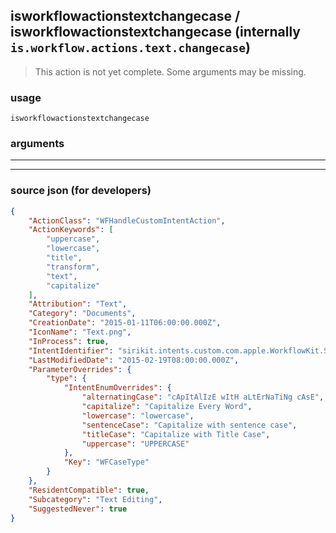 
## isworkflowactionstextchangecase / isworkflowactionstextchangecase (internally `is.workflow.actions.text.changecase`)

> This action is not yet complete. Some arguments may be missing.



### usage
```
isworkflowactionstextchangecase 
```

### arguments

---



---

### source json (for developers)

```json
{
	"ActionClass": "WFHandleCustomIntentAction",
	"ActionKeywords": [
		"uppercase",
		"lowercase",
		"title",
		"transform",
		"text",
		"capitalize"
	],
	"Attribution": "Text",
	"Category": "Documents",
	"CreationDate": "2015-01-11T06:00:00.000Z",
	"IconName": "Text.png",
	"InProcess": true,
	"IntentIdentifier": "sirikit.intents.custom.com.apple.WorkflowKit.ShortcutsIntents.WFChangeCaseIntent",
	"LastModifiedDate": "2015-02-19T08:00:00.000Z",
	"ParameterOverrides": {
		"type": {
			"IntentEnumOverrides": {
				"alternatingCase": "cApItAlIzE wItH aLtErNaTiNg cAsE",
				"capitalize": "Capitalize Every Word",
				"lowercase": "lowercase",
				"sentenceCase": "Capitalize with sentence case",
				"titleCase": "Capitalize with Title Case",
				"uppercase": "UPPERCASE"
			},
			"Key": "WFCaseType"
		}
	},
	"ResidentCompatible": true,
	"Subcategory": "Text Editing",
	"SuggestedNever": true
}
```
